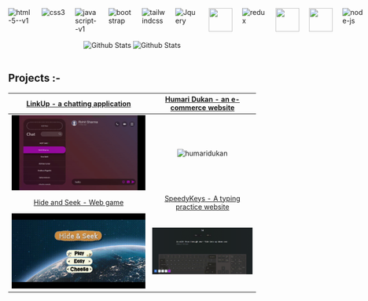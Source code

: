 <div style="display: flex; gap:20px">
  <img width="48" height="48" src="https://img.icons8.com/color/48/html-5--v1.png" alt="html-5--v1">
  <img width="48" height="48" src="https://img.icons8.com/color/48/css3.png" alt="css3">
  <img width="48" height="48" src="https://img.icons8.com/color/48/javascript--v1.png" alt="javascript--v1">
  <img width="48" height="48" src="https://img.icons8.com/color/48/bootstrap.png" alt="bootstrap" >
    <img width="48" height="48" src="https://img.icons8.com/color/48/tailwindcss.png" alt="tailwindcss"/>
    <img width="48" height="48" src="https://img.icons8.com/external-tal-revivo-color-tal-revivo/48/external-jquery-is-a-javascript-library-designed-to-simplify-html-logo-color-tal-revivo.png" alt="Jquery"/>
   <img width="48" height="48" src="https://img.icons8.com/color/48/react-native.png"/>
   <img width="48" height="48" src="https://img.icons8.com/color/48/redux.png" alt="redux"/>
   <img width="48" height="48" src="https://socket.io/images/logo-dark.svg"/>
   <img width="48" height="48" src="https://img.icons8.com/fluency/48/nextjs.png"/>
   <img width="48" height="48" src="https://img.icons8.com/fluency/48/node-js.png" alt="node-js"/>
   <img width="50" height="50" src="https://img.icons8.com/ios/50/ffffff/express-js.png" alt="express-js"/>
   <img width="48" height="48" src="https://img.icons8.com/color/48/visual-studio-code-2019.png" alt="visual-studio-code-2019"/>
   <img width="48" height="48" src="https://img.icons8.com/color/48/git.png" alt="git"/>
   <img width="48" height="48" src="https://img.icons8.com/material-outlined/48/ffffff/github.png" alt="github"/>
   <img width="48" height="48" src="https://img.icons8.com/color/48/mysql-logo.png" alt="mysql-logo"/>
   <img width="48" height="48" src="https://img.icons8.com/external-tal-revivo-color-tal-revivo/48/external-mongodb-a-cross-platform-document-oriented-database-program-logo-color-tal-revivo.png" alt="external-mongodb-a-cross-platform-document-oriented-database-program-logo-color-tal-revivo"/>
  <img width="48" height="48" src="https://img.icons8.com/doodle/48/svetle.png" alt="git"/>
  <img width="48" height="48" src="https://global.discourse-cdn.com/standard17/uploads/threejs/original/2X/e/e4f86d2200d2d35c30f7b1494e96b9595ebc2751.png" alt="git"/>
  <img width="48" height="48" src="https://www.electronjs.org/assets/img/logo.svg" alt="git"/>
  <img width="48" height="48" src="https://img.icons8.com/color/48/typescript.png" alt="typescript"/>
  <img width="48" height="48" src="https://img.icons8.com/color/48/notion.png" alt="notion"/>
</div>
<br>



<div align="center"> 
   <img src="https://streak-stats.demolab.com?user=arpittyagi102&theme=gruvbox-duo&hide_border=true&border_radius=&date_format=j%20M%5B%20Y%5D&card_width=400" alt="Github Stats">
  <img src="https://github-readme-stats.vercel.app/api?username=arpittyagi102&show_icons=true&bg_color=00000000&hide=contribs&theme=codeSTACKr&text_bold=false&hide_border=true&card_width=350" alt="Github Stats">
</div>
<br>

## Projects :-


| [LinkUp - a chatting application](https://github.com/arpittyagi102/LinkUp)  | [Humari Dukan - an e-commerce website](https://github.com/arpittyagi102/Humari-Dukan)|
| :--------------------------:       | :-------------------------: |
| ![Linkup](demo1.gif)               |  ![humaridukan](Humaridukan.gif) |
| [Hide and Seek - Web game](https://github.com/arpittyagirocks/HideandSeek) | [SpeedyKeys - A typing practice website](https://github.com/arpittyagi102/speedykeys) |
| <img src="HideandSeek.gif" width="400px"> | <img src="SpeedyKeys.gif" width="400px"> |
